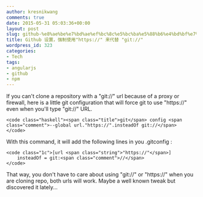 ```yaml
---
author: kresnikwang
comments: true
date: 2015-05-31 05:03:36+00:00
layout: post
slug: github-%e8%ae%be%e7%bd%ae%ef%bc%8c%e5%bc%ba%e5%88%b6%e4%bd%bf%e7%94%a8https-%e6%9d%a5%e4%bb%a3%e6%9b%bf-git
title: Github 设置，强制使用"https://" 来代替 "git://"
wordpress_id: 323
categories:
- Tech
tags:
- angularjs
- github
- npm
---
```





If you can't clone a repository with a "git://" url because of a proxy or firewall, here is a little git configuration that will force git to use "https://" even when you'll type "git://" URL.









    
    <code class="haskell"><span class="title">git</span> config <span class="comment">--global url."https://".insteadOf git://</span>
    </code>


With this command, it will add the following lines in you .gitconfig :

    
    <code class="1c">[url <span class="string">"https://"</span>]   
        insteadOf = git:<span class="comment">//</span>
    </code>


That way, you don't have to care about using "git://" or "https://" when you are cloning repo, both urls will work. Maybe a well known tweak but discovered it lately...


